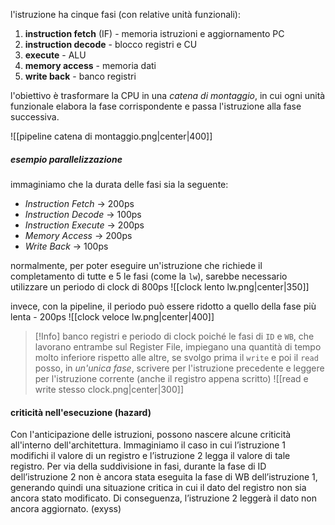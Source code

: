 l'istruzione ha cinque fasi (con relative unità funzionali):
1) **instruction fetch** (IF) - memoria istruzioni e aggiornamento PC
2) **instruction decode** - blocco registri e CU
3) **execute** - ALU
4) **memory access** - memoria dati 
5) **write back** - banco registri

l'obiettivo è trasformare la CPU in una *catena di montaggio*, in cui ogni unità funzionale elabora la fase corrispondente e passa l'istruzione alla fase successiva.

![[pipeline catena di montaggio.png|center|400]]

##### esempio parallelizzazione
immaginiamo che la durata delle fasi sia la seguente:
- _Instruction Fetch_ → 200ps
- _Instruction Decode_ → 100ps
- _Instruction Execute_ → 200ps
- _Memory Access_ → 200ps
- _Write Back_ → 100ps
 
normalmente, per poter eseguire un'istruzione che richiede il completamento di tutte e 5 le fasi (come la `lw`), sarebbe necessario utilizzare un periodo di clock di 800ps
![[clock lento lw.png|center|350]]

invece, con la pipeline, il periodo può essere ridotto a quello della fase più lenta - 200ps
![[clock veloce lw.png|center|400]]

>[!Info] banco registri e periodo di clock
>poiché le fasi di `ID` e `WB`, che lavorano entrambe sul Register File, impiegano una quantità di tempo molto inferiore rispetto alle altre, se svolgo prima il `write` e poi il `read` posso, in *un'unica fase*, scrivere per l'istruzione precedente e leggere per l'istruzione corrente (anche il registro appena scritto)
>![[read e write stesso clock.png|center|300]]

#### criticità nell'esecuzione (hazard)
Con l'anticipazione delle istruzioni, possono nascere alcune criticità all'interno dell'architettura.
Immaginiamo il caso in cui l’istruzione 1 modifichi il valore di un registro e l’istruzione
2 legga il valore di tale registro. Per via della suddivisione in fasi, durante la fase di
ID dell’istruzione 2 non è ancora stata eseguita la fase di WB dell’istruzione 1,
generando quindi una situazione critica in cui il dato del registro non sia ancora stato
modificato. Di conseguenza, l’istruzione 2 leggerà il dato non ancora aggiornato. (exyss)